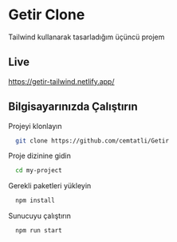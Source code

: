 # Getir Clone

Tailwind kullanarak tasarladığım üçüncü projem

## Live

https://getir-tailwind.netlify.app/

## Bilgisayarınızda Çalıştırın

Projeyi klonlayın

```bash
  git clone https://github.com/cemtatli/Getir
```

Proje dizinine gidin

```bash
  cd my-project
```

Gerekli paketleri yükleyin

```bash
  npm install
```

Sunucuyu çalıştırın

```bash
  npm run start
```

